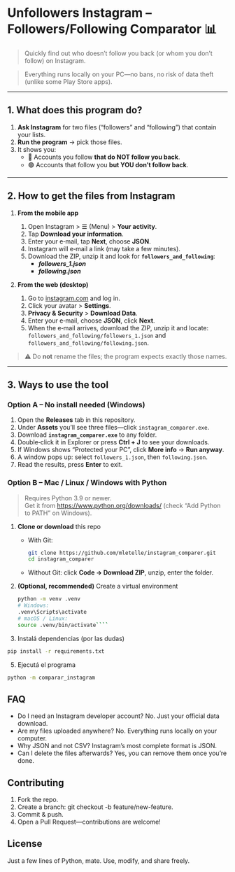 # Unfollowers Instagram – Followers/Following Comparator 📊

> Quickly find out who doesn’t follow you back (or whom you don’t follow) on Instagram.

> Everything runs locally on your PC—no bans, no risk of data theft (unlike some Play Store apps).

---

## 1. What does this program do?

1. **Ask Instagram** for two files (“followers” and “following”) that contain your lists.  
2. **Run the program** → pick those files.  
3. It shows you:  
   * 🔴 Accounts you follow **that do NOT follow you back**.  
   * 🟢 Accounts that follow you **but YOU don’t follow back**.

---

## 2. How to get the files from Instagram

1. **From the mobile app**  
   1. Open Instagram >  ☰  (Menu) > **Your activity**.  
   2. Tap **Download your information**.  
   3. Enter your e‑mail, tap **Next**, choose **JSON**.  
   4. Instagram will e‑mail a link (may take a few minutes).  
   5. Download the ZIP, unzip it and look for **`followers_and_following`**:  
      * ***followers_1.json***  
      * ***following.json***

2. **From the web (desktop)**  
   1. Go to [instagram.com](https://instagram.com) and log in.  
   2. Click your avatar > **Settings**.  
   3. **Privacy & Security** > **Download Data**.  
   4. Enter your e‑mail, choose **JSON**, click **Next**.  
   5. When the e‑mail arrives, download the ZIP, unzip it and locate:  
      `followers_and_following/followers_1.json` and `followers_and_following/following.json`.

> ⚠️ Do **not** rename the files; the program expects exactly those names.

---

## 3. Ways to use the tool

### Option A – No install needed (Windows)

1. Open the **Releases** tab in this repository.  
2. Under **Assets** you’ll see three files—click `instagram_comparer.exe`.  
3. Download **`instagram_comparer.exe`** to any folder.  
4. Double‑click it in Explorer or press **Ctrl + J** to see your downloads.  
5. If Windows shows “Protected your PC”, click **More info** → **Run anyway**.  
6. A window pops up: select `followers_1.json`, then `following.json`.  
7. Read the results, press **Enter** to exit.

### Option B – Mac / Linux / Windows with Python

> Requires Python 3.9 or newer.  
> Get it from <https://www.python.org/downloads/> (check “Add Python to PATH” on Windows).

1. **Clone or download** this repo  
   * With Git:  
     ```bash
     git clone https://github.com/mletelle/instagram_comparer.git
     cd instagram_comparer
     ```  
   * Without Git: click **Code → Download ZIP**, unzip, enter the folder.

2. **(Optional, recommended)** Create a virtual environment  
   ```bash
   python -m venv .venv
   # Windows:
   .venv\Scripts\activate
   # macOS / Linux:
   source .venv/bin/activate````
3. Instalá dependencias (por las dudas)
```bash
pip install -r requirements.txt
````
5. Ejecutá el programa
````bash
python -m comparar_instagram
````
## FAQ
- Do I need an Instagram developer account?
No. Just your official data download.
- Are my files uploaded anywhere?
No. Everything runs locally on your computer.
- Why JSON and not CSV?
Instagram’s most complete format is JSON.
- Can I delete the files afterwards?
Yes, you can remove them once you’re done.

## Contributing
1. Fork the repo.
2. Create a branch: git checkout -b feature/new-feature.
3. Commit & push.
4. Open a Pull Request—contributions are welcome!

## License
Just a few lines of Python, mate. Use, modify, and share freely.
